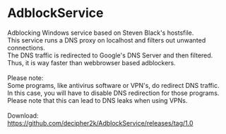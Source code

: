 # AdblockService
Adblocking Windows service based on Steven Black's hostsfile.<br>
This service runs a DNS proxy on localhost and filters out unwanted connections.<br>
The DNS traffic is redirected to Google's DNS Server and then filtered.<br>
Thus, it is way faster than webbrowser based adblockers.<br>
<br>
Please note:<br>
Some programs, like antivirus software or VPN's, do redirect DNS traffic.<br>
In this case, you will have to disable DNS redirection for those programs.<br>
Please note that this can lead to DNS leaks when using VPNs.<br>
<br>
Download:<br>
https://github.com/decipher2k/AdblockService/releases/tag/1.0
